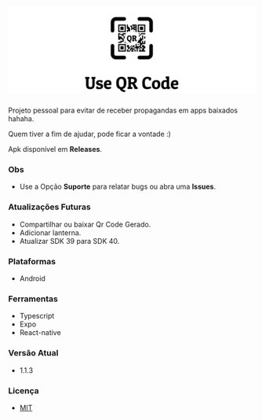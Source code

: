 # ![Use QR Code!](/docs/use-qr-code.png "Use QR Code") 

Projeto pessoal para evitar de receber propagandas em apps baixados hahaha.

Quem tiver a fim de ajudar, pode ficar a vontade :)

Apk disponível em **Releases**.

### Obs
- Use a Opção **Suporte** para relatar bugs ou abra uma **Issues**.

### Atualizações Futuras
- Compartilhar ou baixar Qr Code Gerado.
- Adicionar lanterna.
- Atualizar SDK 39 para SDK 40.

### Plataformas
- Android

### Ferramentas
- Typescript
- Expo
- React-native

### Versão Atual
- 1.1.3

### Licença
- [MIT](/docs/LICENÇA)
